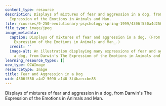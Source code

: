 ```yaml
---
content_type: resource
description: Displays of mixtures of fear and aggression in a dog, from Darwin's The
  Expression of the Emotions in Animals and Man.
file: /courses/9-250-evolutionary-psychology-spring-1999/4306f550a4d25090a1403f4baeccbe88_9-250s99.jpg
file_type: image/jpeg
image_metadata:
  caption: Displays of mixtures of fear and aggression in a dog. (From Darwin's _The
    Expression of the Emotions in Animals and Man_.)
  credit: ''
  image-alt: An illustration displaying many expressions of fear and aggression in
    a dog, from Darwin's The Expression of the Emotions in Animals and Man.
learning_resource_types: []
ocw_type: OCWImage
resourcetype: Image
title: Fear and Aggression in a Dog
uid: 4306f550-a4d2-5090-a140-3f4baeccbe88
---
```

Displays of mixtures of fear and aggression in a dog, from Darwin's The Expression of the Emotions in Animals and Man.


